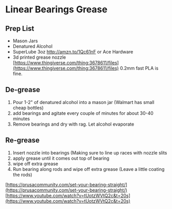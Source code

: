# Linear Bearings Grease
## Prep List
* Mason Jars
* Denatured Alcohol
* SuperLube 3oz    http://amzn.to/1Qc61nF or Ace Hardware
* 3d printed grease nozzle
  [https://www.thingiverse.com/thing:3678611/files](https://www.thingiverse.com/thing:3678611/files)
   0.2mm fast PLA is fine.
 
## De-grease
1. Pour 1-2" of denatured alcohol into a mason jar (Walmart has small cheap bottles)
2. add bearings and agitate every couple of minutes for about 30-40 minutes
3. Remove bearings and dry with rag.  Let alcohol evaporate

## Re-grease
1. Insert nozzle into bearings (Making sure to line up races with nozzle slits
2. apply grease until it comes out top of bearing
3. wipe off extra grease
4. Run bearing along rods and wipe off extra grease (Leave a little coating the rods)
 
    
[https://prusacommunity.com/set-your-bearing-straight/](https://prusacommunity.com/set-your-bearing-straight/)
[https://www.youtube.com/watch?v=tUotzWVtQ2c&t=20s](https://www.youtube.com/watch?v=tUotzWVtQ2c&t=20s)
<!--stackedit_data:
eyJoaXN0b3J5IjpbLTc3MjU3MzIxMF19
-->
